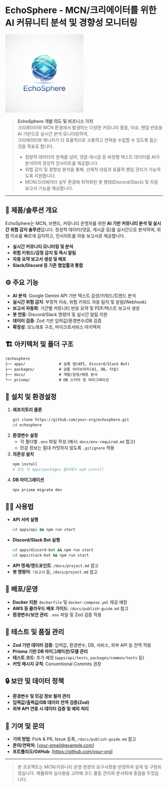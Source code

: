 # EchoSphere - MCN/크리에이터를 위한 AI 커뮤니티 분석 및 경향성 모니터링

<img width="250" alt="logo" src="docs/img/echosphere_logo.png" />

> **EchoSphere 개발 의도 및 비즈니스 가치**  
> 크리에이터와 MCN 환경에서 발생하는 다양한 커뮤니티 활동, 이슈, 팬덤 반응을 AI 기반으로 실시간 분석·모니터링하여,  
> 크리에이터와 매니저가 더 효율적으로 소통하고 전략을 수립할 수 있도록 돕는 것을 목표로 합니다.  
>  
> - 정량적 데이터의 한계를 넘어, 댓글·게시글 등 비정형 텍스트 데이터를 AI가 분석하여 정성적 인사이트를 제공합니다.  
> - 위험 감지 및 경향성 분석을 통해, 선제적 대응과 효율적 팬덤 관리가 가능하도록 지원합니다.  
> - MCN/크리에이터 실무 환경에 최적화된 봇 형태(Discord/Slack) 및 자동 보고서 기능을 제공합니다.

---

## 🏢 제품/솔루션 개요

EchoSphere는 MCN, 브랜드, 커뮤니티 운영자를 위한 **AI 기반 커뮤니티 분석 및 실시간 위험 감지 솔루션**입니다. 정성적 데이터(댓글, 게시글 등)를 실시간으로 분석하여, 위험 이슈를 빠르게 감지하고, 인사이트를 자동 보고서로 제공합니다.

- **실시간 커뮤니티 모니터링 및 분석**
- **위험 키워드/감정 감지 및 즉시 알림**
- **자동 요약 보고서 생성 및 배포**
- **Slack/Discord 등 기존 협업툴과 통합**

## ⚙️ 주요 기능

- **AI 분석**: Google Gemini API 기반 텍스트 감성/키워드/트렌드 분석
- **실시간 위험 감지**: 부정적 이슈, 위험 키워드 자동 탐지 및 알림(Webhook)
- **보고서 자동화**: 기간별 커뮤니티 반응 요약 및 PDF/텍스트 보고서 생성
- **봇 연동**: Discord/Slack 명령어 및 실시간 알림 지원
- **데이터 검증**: Zod 기반 입력값/환경변수/DB 검증
- **확장성**: 모노레포 구조, 마이크로서비스 아키텍처

## 🏗️ 아키텍처 및 폴더 구조

```
/echosphere
├── apps/               # 실행 앱(API, Discord/Slack Bot)
├── packages/           # 공통 라이브러리(AI, DB, 타입)
├── docs/               # 개발/운영/배포 문서
└── prisma/             # DB 스키마 및 마이그레이션
```

## 🚀 설치 및 환경설정

1. **레포지토리 클론**
   ```bash
   git clone https://github.com/your-org/echosphere.git
   cd echosphere
   ```
2. **환경변수 설정**
   - 각 폴더별 `.env` 파일 작성 (예시: `docs/env-required.md` 참고)
   - 민감 정보는 절대 커밋하지 않도록 `.gitignore` 적용
3. **의존성 설치**
   ```bash
   npm install
   # 또는 각 apps/packages 폴더에서 npm install
   ```
4. **DB 마이그레이션**
   ```bash
   npx prisma migrate dev
   ```

## 🧑‍💻 사용법

- **API 서버 실행**
  ```bash
  cd apps/api && npm run start
  ```
- **Discord/Slack Bot 실행**
  ```bash
  cd apps/discord-bot && npm run start
  cd apps/slack-bot && npm run start
  ```
- **API 명세/엔드포인트**: `/docs/project.md` 참고
- **봇 명령어**: `!보고서` 등, `/docs/project.md` 참고

## 🐳 배포/운영

- **Docker 지원**: `Dockerfile` 및 `docker-compose.yml` 제공 예정
- **AWS 등 클라우드 배포 가이드**: `/docs/publish-guide.md` 참고
- **환경변수/보안 관리**: `.env` 파일 및 Zod 검증 적용

## 🧪 테스트 및 품질 관리

- **Zod 기반 데이터 검증**: 입력값, 환경변수, DB, 서비스, 외부 API 등 전역 적용
- **Prisma 기반 DB 마이그레이션/모델 관리**
- **테스트 코드**: 추가 예정 (`apps/api/tests`, `packages/common/tests` 등)
- **커밋 메시지 규칙**: Conventional Commits 권장

## 🔒 보안 및 데이터 정책

- **환경변수 및 민감 정보 철저 관리**
- **입력값/출력값/DB 데이터 전역 검증(Zod)**
- **외부 API 연동 시 데이터 검증 및 예외 처리**

## 🤝 기여 및 문의

- **기여 방법**: Fork & PR, Issue 등록, `/docs/publish-guide.md` 참고
- **문의/연락처**: [your-email@example.com]
- **포트폴리오/GitHub**: [https://github.com/your-org]

---

> 본 프로젝트는 MCN/커뮤니티 운영 현장의 요구사항을 반영하여 설계 및 구현되었습니다. 제품화와 실사용을 고려해 코드 품질 관리와 문서화에 중점을 두었습니다.